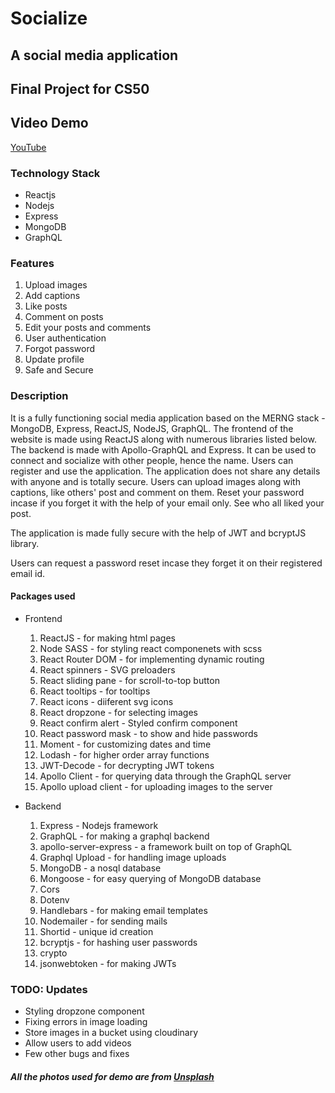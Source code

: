 # Socialize 
## A social media application
## Final Project for CS50

## Video Demo
[YouTube](https://www.youtube.com/channel/UCepPzIxWMF3Ct8ZBOoW49Sw)

### Technology Stack 
- Reactjs
- Nodejs
- Express
- MongoDB
- GraphQL

### Features
1. Upload images
2. Add captions
3. Like posts
4. Comment on posts
5. Edit your posts and comments
6. User authentication
7. Forgot password
8. Update profile
9. Safe and Secure 

### Description

It is a fully functioning social media application based on the MERNG stack - MongoDB, Express, ReactJS, NodeJS, GraphQL. The frontend of the website is made using ReactJS along with numerous libraries listed below. The backend is made with Apollo-GraphQL and Express. It can be used to connect and socialize with other people, hence the name. Users can register and use the application. The application does not share any details with anyone and is totally secure. Users can upload images along with captions, like others' post and comment on them. Reset your password incase if you forget it with the help of your email only. See who all liked your post. 

The application is made fully secure with the help of JWT and bcryptJS library.

Users can request a password reset incase they forget it on their registered email id. 

#### Packages used
- Frontend
    1. ReactJS -  for making html pages
    2. Node SASS - for styling react componenets with scss
    3. React Router DOM - for implementing dynamic routing
    4. React spinners - SVG preloaders
    5. React sliding pane - for scroll-to-top button
    6. React tooltips - for tooltips
    7. React icons - diiferent svg icons
    8. React dropzone - for selecting images
    9. React confirm alert - Styled confirm component
    10. React password mask - to show and hide passwords
    11. Moment - for customizing dates and time
    12. Lodash - for higher order array functions
    13. JWT-Decode - for decrypting JWT tokens
    14. Apollo Client - for querying data through the GraphQL server
    15. Apollo upload client - for uploading images to the server 

- Backend
    1. Express - Nodejs framework
    2. GraphQL - for making a graphql backend
    3. apollo-server-express - a framework built on top of GraphQL
    4. Graphql Upload - for handling image uploads
    5. MongoDB - a nosql database
    6. Mongoose - for easy querying of MongoDB database
    7. Cors
    8. Dotenv
    9. Handlebars - for making email templates
    10. Nodemailer - for sending mails
    11. Shortid - unique id creation
    12. bcryptjs - for hashing user passwords
    13. crypto
    14. jsonwebtoken - for making JWTs

### TODO: Updates
- Styling dropzone component
- Fixing errors in image loading
- Store images in a bucket using cloudinary
- Allow users to add videos
- Few other bugs and fixes

##### All the photos used for demo are from [Unsplash](https://unsplash.com)
